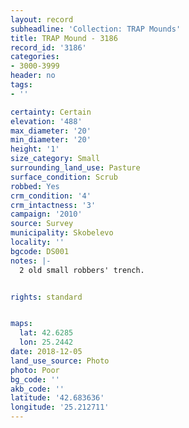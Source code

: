 ```yaml
---
layout: record
subheadline: 'Collection: TRAP Mounds'
title: TRAP Mound - 3186
record_id: '3186'
categories:
- 3000-3999
header: no
tags:
- ''

certainty: Certain
elevation: '488'
max_diameter: '20'
min_diameter: '20'
height: '1'
size_category: Small
surrounding_land_use: Pasture
surface_condition: Scrub
robbed: Yes
crm_condition: '4'
crm_intactness: '3'
campaign: '2010'
source: Survey
municipality: Skobelevo
locality: ''
bgcode: DS001
notes: |-
  2 old small robbers' trench.


rights: standard


maps:
  lat: 42.6285
  lon: 25.2442
date: 2018-12-05
land_use_source: Photo
photo: Poor
bg_code: ''
akb_code: ''
latitude: '42.683636'
longitude: '25.212711'
---
```

